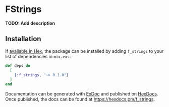 # FStrings

**TODO: Add description**

## Installation

If [available in Hex](https://hex.pm/docs/publish), the package can be installed
by adding `f_strings` to your list of dependencies in `mix.exs`:

```elixir
def deps do
  [
    {:f_strings, "~> 0.1.0"}
  ]
end
```

Documentation can be generated with [ExDoc](https://github.com/elixir-lang/ex_doc)
and published on [HexDocs](https://hexdocs.pm). Once published, the docs can
be found at <https://hexdocs.pm/f_strings>.

